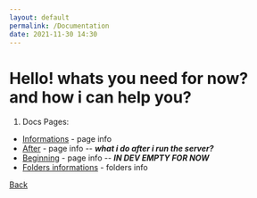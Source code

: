```yaml
---
layout: default
permalink: /Documentation
date: 2021-11-30 14:30
---
```


# Hello! whats you need for now? <br> and how i can help you?

1. Docs Pages:

- <a href="./Informations">Informations</a> - page info
- <a href="./After">After</a> - page info -- <i><b>what i do after i run the server?</b></i>
- <a href="./Beginning">Beginning</a> - page info -- <i><b>IN DEV EMPTY FOR NOW</b></i>
- <a href="./folders">Folders informations</a> - folders info

<a href="..">Back</a>
